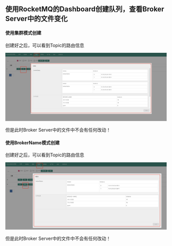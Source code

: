 ## 使用RocketMQ的Dashboard创建队列，查看Broker Server中的文件变化



#### 使用集群模式创建

创建好之后，可以看到Topic的路由信息

![avatar](../images/WechatIMG749.png)

但是此时Broker Server中的文件中不会有任何改动！



#### 使用BrokerName模式创建 

创建好之后，可以看到Topic的路由信息

![avatar](../images/WechatIMG750.png)

但是此时Broker Server中的文件中不会有任何改动！